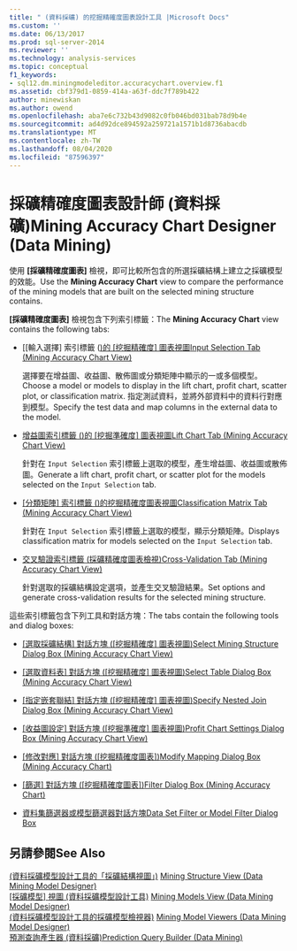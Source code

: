 ```yaml
---
title: " (資料採礦) 的挖掘精確度圖表設計工具 |Microsoft Docs"
ms.custom: ''
ms.date: 06/13/2017
ms.prod: sql-server-2014
ms.reviewer: ''
ms.technology: analysis-services
ms.topic: conceptual
f1_keywords:
- sql12.dm.miningmodeleditor.accuracychart.overview.f1
ms.assetid: cbf379d1-0859-414a-a63f-ddc7f789b422
author: minewiskan
ms.author: owend
ms.openlocfilehash: aba7e6c732b43d9082c0fb046bd031bab78d9b4e
ms.sourcegitcommit: ad4d92dce894592a259721a1571b1d8736abacdb
ms.translationtype: MT
ms.contentlocale: zh-TW
ms.lasthandoff: 08/04/2020
ms.locfileid: "87596397"
---
```

# <a name="mining-accuracy-chart-designer-data-mining"></a><span data-ttu-id="f9c0b-102">採礦精確度圖表設計師 (資料採礦)</span><span class="sxs-lookup"><span data-stu-id="f9c0b-102">Mining Accuracy Chart Designer (Data Mining)</span></span>
  <span data-ttu-id="f9c0b-103">使用 **[採礦精確度圖表]** 檢視，即可比較所包含的所選採礦結構上建立之採礦模型的效能。</span><span class="sxs-lookup"><span data-stu-id="f9c0b-103">Use the **Mining Accuracy Chart** view to compare the performance of the mining models that are built on the selected mining structure contains.</span></span>  
  
 <span data-ttu-id="f9c0b-104">**[採礦精確度圖表]** 檢視包含下列索引標籤：</span><span class="sxs-lookup"><span data-stu-id="f9c0b-104">The **Mining Accuracy Chart** view contains the following tabs:</span></span>  
  
-   <span data-ttu-id="f9c0b-105">[[輸入選擇] 索引標籤 &#40;[&#41;的 [挖掘精確度] 圖表視圖](input-selection-tab-mining-accuracy-chart-view.md)</span><span class="sxs-lookup"><span data-stu-id="f9c0b-105">[Input Selection Tab &#40;Mining Accuracy Chart View&#41;](input-selection-tab-mining-accuracy-chart-view.md)</span></span>  
  
     <span data-ttu-id="f9c0b-106">選擇要在增益圖、收益圖、散佈圖或分類矩陣中顯示的一或多個模型。</span><span class="sxs-lookup"><span data-stu-id="f9c0b-106">Choose a model or models to display in the lift chart, profit chart, scatter plot, or classification matrix.</span></span> <span data-ttu-id="f9c0b-107">指定測試資料，並將外部資料中的資料行對應到模型。</span><span class="sxs-lookup"><span data-stu-id="f9c0b-107">Specify the test data and map columns in the external data to the model.</span></span>  
  
-   <span data-ttu-id="f9c0b-108">[增益圖索引標籤 &#40;&#41;的 [挖掘準確度] 圖表視圖](lift-chart-tab-mining-accuracy-chart-view.md)</span><span class="sxs-lookup"><span data-stu-id="f9c0b-108">[Lift Chart Tab &#40;Mining Accuracy Chart View&#41;](lift-chart-tab-mining-accuracy-chart-view.md)</span></span>  
  
     <span data-ttu-id="f9c0b-109">針對在 `Input Selection` 索引標籤上選取的模型，產生增益圖、收益圖或散佈圖。</span><span class="sxs-lookup"><span data-stu-id="f9c0b-109">Generate a lift chart, profit chart, or scatter plot for the models selected on the `Input Selection` tab.</span></span>  
  
-   <span data-ttu-id="f9c0b-110">[[分類矩陣] 索引標籤 &#40;&#41;的挖掘精確度圖表視圖](classification-matrix-tab-mining-accuracy-chart-view.md)</span><span class="sxs-lookup"><span data-stu-id="f9c0b-110">[Classification Matrix Tab &#40;Mining Accuracy Chart View&#41;](classification-matrix-tab-mining-accuracy-chart-view.md)</span></span>  
  
     <span data-ttu-id="f9c0b-111">針對在 `Input Selection` 索引標籤上選取的模型，顯示分類矩陣。</span><span class="sxs-lookup"><span data-stu-id="f9c0b-111">Displays classification matrix for models selected on the `Input Selection` tab.</span></span>  
  
-   [<span data-ttu-id="f9c0b-112">交叉驗證索引標籤 &#40;採礦精確度圖表檢視&#41;</span><span class="sxs-lookup"><span data-stu-id="f9c0b-112">Cross-Validation Tab &#40;Mining Accuracy Chart View&#41;</span></span>](cross-validation-tab-mining-accuracy-chart-view.md)  
  
     <span data-ttu-id="f9c0b-113">針對選取的採礦結構設定選項，並產生交叉驗證結果。</span><span class="sxs-lookup"><span data-stu-id="f9c0b-113">Set options and generate cross-validation results for the selected mining structure.</span></span>  
  
 <span data-ttu-id="f9c0b-114">這些索引標籤包含下列工具和對話方塊：</span><span class="sxs-lookup"><span data-stu-id="f9c0b-114">The tabs contain the following tools and dialog boxes:</span></span>  
  
-   <span data-ttu-id="f9c0b-115">[[選取採礦結構] 對話方塊 &#40;[挖掘精確度] 圖表視圖&#41;](select-mining-structure-dialog-box-mining-accuracy-chart-view.md)</span><span class="sxs-lookup"><span data-stu-id="f9c0b-115">[Select Mining Structure Dialog Box &#40;Mining Accuracy Chart View&#41;](select-mining-structure-dialog-box-mining-accuracy-chart-view.md)</span></span>  
  
-   <span data-ttu-id="f9c0b-116">[[選取資料表] 對話方塊 &#40;[挖掘精確度] 圖表視圖&#41;](select-table-dialog-box-mining-accuracy-chart-view.md)</span><span class="sxs-lookup"><span data-stu-id="f9c0b-116">[Select Table Dialog Box &#40;Mining Accuracy Chart View&#41;](select-table-dialog-box-mining-accuracy-chart-view.md)</span></span>  
  
-   <span data-ttu-id="f9c0b-117">[[指定嵌套聯結] 對話方塊 &#40;[挖掘精確度] 圖表視圖&#41;](specify-nested-join-dialog-box-mining-accuracy-chart-view.md)</span><span class="sxs-lookup"><span data-stu-id="f9c0b-117">[Specify Nested Join Dialog Box &#40;Mining Accuracy Chart View&#41;](specify-nested-join-dialog-box-mining-accuracy-chart-view.md)</span></span>  
  
-   <span data-ttu-id="f9c0b-118">[[收益圖設定] 對話方塊 &#40;[挖掘準確度] 圖表視圖&#41;](profit-chart-settings-dialog-box-mining-accuracy-chart-view.md)</span><span class="sxs-lookup"><span data-stu-id="f9c0b-118">[Profit Chart Settings Dialog Box &#40;Mining Accuracy Chart View&#41;](profit-chart-settings-dialog-box-mining-accuracy-chart-view.md)</span></span>  
  
-   <span data-ttu-id="f9c0b-119">[[修改對應] 對話方塊 &#40;[挖掘精確度圖表]&#41;](modify-mapping-dialog-box-mining-accuracy-chart.md)</span><span class="sxs-lookup"><span data-stu-id="f9c0b-119">[Modify Mapping Dialog Box &#40;Mining Accuracy Chart&#41;](modify-mapping-dialog-box-mining-accuracy-chart.md)</span></span>  
  
-   <span data-ttu-id="f9c0b-120">[[篩選] 對話方塊 &#40;[挖掘精確度圖表]&#41;](filter-dialog-box-mining-accuracy-chart.md)</span><span class="sxs-lookup"><span data-stu-id="f9c0b-120">[Filter Dialog Box &#40;Mining Accuracy Chart&#41;](filter-dialog-box-mining-accuracy-chart.md)</span></span>  
  
-   [<span data-ttu-id="f9c0b-121">資料集篩選器或模型篩選器對話方塊</span><span class="sxs-lookup"><span data-stu-id="f9c0b-121">Data Set Filter or Model Filter Dialog Box</span></span>](data-set-filter-or-model-filter-dialog-box.md)  
  
## <a name="see-also"></a><span data-ttu-id="f9c0b-122">另請參閱</span><span class="sxs-lookup"><span data-stu-id="f9c0b-122">See Also</span></span>  
 <span data-ttu-id="f9c0b-123">[&#40;資料採礦模型設計工具的「採礦結構視圖」&#41;](mining-structure-view-data-mining-model-designer.md) </span><span class="sxs-lookup"><span data-stu-id="f9c0b-123">[Mining Structure View &#40;Data Mining Model Designer&#41;](mining-structure-view-data-mining-model-designer.md) </span></span>  
 <span data-ttu-id="f9c0b-124">[[採礦模型] 視圖 &#40;資料採礦模型設計工具&#41;](mining-models-view-data-mining-model-designer.md) </span><span class="sxs-lookup"><span data-stu-id="f9c0b-124">[Mining Models View &#40;Data Mining Model Designer&#41;](mining-models-view-data-mining-model-designer.md) </span></span>  
 <span data-ttu-id="f9c0b-125">[&#40;資料採礦模型設計工具的採礦模型檢視器&#41;](mining-model-viewers-data-mining-model-designer.md) </span><span class="sxs-lookup"><span data-stu-id="f9c0b-125">[Mining Model Viewers &#40;Data Mining Model Designer&#41;](mining-model-viewers-data-mining-model-designer.md) </span></span>  
 [<span data-ttu-id="f9c0b-126">預測查詢產生器 &#40;資料採礦&#41;</span><span class="sxs-lookup"><span data-stu-id="f9c0b-126">Prediction Query Builder &#40;Data Mining&#41;</span></span>](prediction-query-builder-data-mining.md)  
  
  
